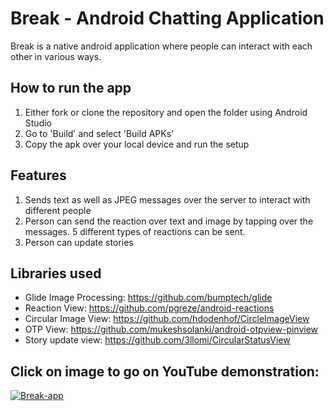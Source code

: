 # Break - Android Chatting Application
Break is a native android application where people can interact with each other in various ways.

## How to run the app
1. Either fork or clone the repository and open the folder using Android Studio
2. Go to 'Build' and select 'Build APKs'
3. Copy the apk over your local device and run the setup

## Features
1. Sends text as well as JPEG messages over the server to interact with different people
2. Person can send the reaction over text and image by tapping over the messages. 5 different types of reactions can be sent.
3. Person can update stories 

## Libraries used
- Glide Image Processing: https://github.com/bumptech/glide
- Reaction View: https://github.com/pgreze/android-reactions
- Circular Image View: https://github.com/hdodenhof/CircleImageView
- OTP View: https://github.com/mukeshsolanki/android-otpview-pinview
- Story update view: https://github.com/3llomi/CircularStatusView

## Click on image to go on YouTube demonstration:

[![Break-app](https://img.youtube.com/vi/RiYI2EHQycM/0.jpg)](https://www.youtube.com/watch?v=RiYI2EHQycM)
